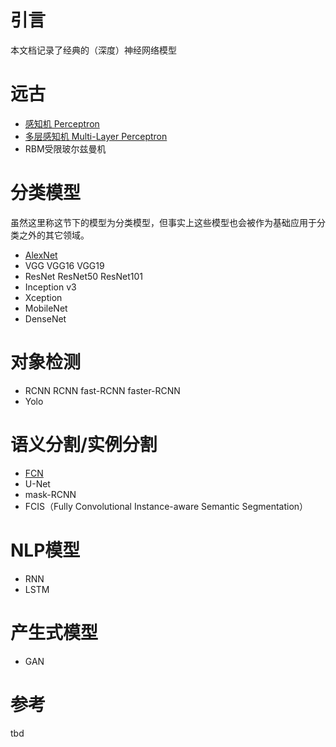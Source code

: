 # 引言
本文档记录了经典的（深度）神经网络模型

# 远古
- [感知机 Perceptron](dl-perceptron.md)
- [多层感知机 Multi-Layer Perceptron](dl-perceptron.md) 
- RBM受限玻尔兹曼机

# 分类模型
虽然这里称这节下的模型为分类模型，但事实上这些模型也会被作为基础应用于分类之外的其它领域。
- [AlexNet](dl-alexnet.md)
- VGG
VGG16
VGG19
- ResNet
ResNet50
ResNet101
- Inception v3
- Xception
- MobileNet
- DenseNet


# 对象检测
- RCNN
RCNN fast-RCNN faster-RCNN  
- Yolo

# 语义分割/实例分割
- [FCN](dl-models-fcn.md)
- U-Net
- mask-RCNN
- FCIS（Fully Convolutional Instance-aware Semantic Segmentation）

# NLP模型
- RNN
- LSTM

# 产生式模型
- GAN

# 参考
tbd